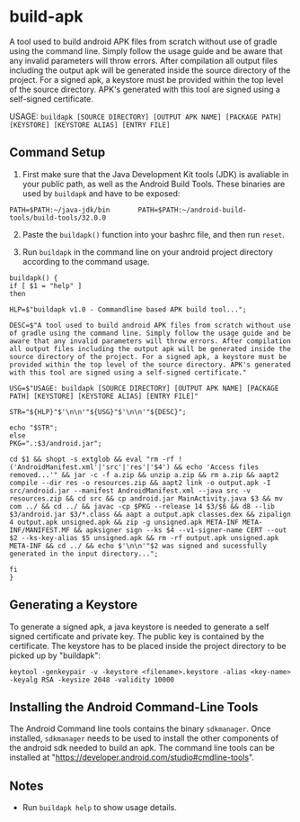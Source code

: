 # build-apk

A tool used to build android APK files from scratch without use of gradle using the command line. Simply follow the usage guide and be aware that any invalid parameters will throw errors. After compilation all output files including the output apk will be generated inside the source directory of the project. For a signed apk, a keystore must be provided within the top level of the source directory. APK's generated with this tool are signed using a self-signed certificate.                                       

USAGE: `buildapk [SOURCE DIRECTORY] [OUTPUT APK NAME] [PACKAGE PATH] [KEYSTORE] [KEYSTORE ALIAS] [ENTRY FILE]`

## Command Setup 

1. First make sure that the Java Development Kit tools (JDK) is avaliable in your public path, as well as the Android Build Tools. These binaries are used by `buildapk` and have to be exposed:

`PATH=$PATH:~/java-jdk/bin      
 PATH=$PATH:~/android-build-tools/build-tools/32.0.0`

2. Paste the `buildapk()` function into your bashrc file, and then run `reset`.

3. Run `buildapk` in the command line on your android project directory according to the command usage. 

```
buildapk() { 
if [ $1 = "help" ]
then 

HLP=$"buildapk v1.0 - Commandline based APK build tool...";

DESC=$"A tool used to build android APK files from scratch without use of gradle using the command line. Simply follow the usage guide and be aware that any invalid parameters will throw errors. After compilation all output files including the output apk will be generated inside the source directory of the project. For a signed apk, a keystore must be provided within the top level of the source directory. APK's generated with this tool are signed using a self-signed certificate."

USG=$"USAGE: buildapk [SOURCE DIRECTORY] [OUTPUT APK NAME] [PACKAGE PATH] [KEYSTORE] [KEYSTORE ALIAS] [ENTRY FILE]"

STR="${HLP}"$'\n\n'"${USG}"$'\n\n'"${DESC}"; 

echo "$STR";
else
PKG=".:$3/android.jar";

cd $1 && shopt -s extglob && eval "rm -rf !('AndroidManifest.xml'|'src'|'res'|'$4') && echo 'Access files removed...'" && jar -c -f a.zip && unzip a.zip && rm a.zip && aapt2 compile --dir res -o resources.zip && aapt2 link -o output.apk -I src/android.jar --manifest AndroidManifest.xml --java src -v resources.zip && cd src && cp android.jar MainActivity.java $3 && mv com ../ && cd ../ && javac -cp $PKG --release 14 $3/$6 && d8 --lib $3/android.jar $3/*.class && aapt a output.apk classes.dex && zipalign 4 output.apk unsigned.apk && zip -g unsigned.apk META-INF META-INF/MANIFEST.MF && apksigner sign --ks $4 --v1-signer-name CERT --out $2 --ks-key-alias $5 unsigned.apk && rm -rf output.apk unsigned.apk META-INF && cd ../ && echo $'\n\n'"$2 was signed and sucessfully generated in the input directory...";

fi
}
```

## Generating a Keystore

To generate a signed apk, a java keystore is needed to generate a self signed certificate and private key. The public key is contained by the certificate. The keystore has to be placed inside the project directory to be picked up by "buildapk":

`keytool -genkeypair -v -keystore <filename>.keystore -alias <key-name> -keyalg RSA -keysize 2048 -validity 10000`

## Installing the Android Command-Line Tools

The Android Command line tools contains the binary `sdkmanager`. Once installed, `sdkmanager` needs to be used to install the other components of the android sdk needed to build an apk. The command line tools can be installed at "https://developer.android.com/studio#cmdline-tools".

## Notes 

* Run `buildapk help` to show usage details.
